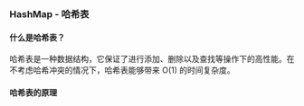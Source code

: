 ### HashMap - 哈希表

#### 什么是哈希表？

哈希表是一种数据结构，它保证了进行添加、删除以及查找等操作下的高性能。在不考虑哈希冲突的情况下，哈希表能够带来 O(1) 的时间复杂度。

#### 哈希表的原理

